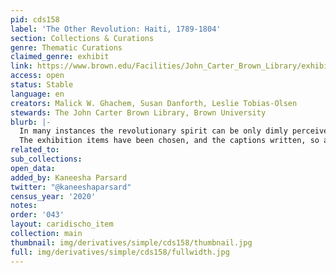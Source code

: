 ```yaml
---
pid: cds158
label: 'The Other Revolution: Haiti, 1789-1804'
section: Collections & Curations
genre: Thematic Curations
claimed_genre: exhibit
link: https://www.brown.edu/Facilities/John_Carter_Brown_Library/exhibitions/haitian/index.html
access: open
status: Stable
language: en
creators: Malick W. Ghachem, Susan Danforth, Leslie Tobias-Olsen
stewards: The John Carter Brown Library, Brown University
blurb: |-
  In many instances the revolutionary spirit can be only dimly perceived through the eye-witness accounts and recollections of literate white colonists and free people of color, but it is there all the same.
  The exhibition items have been chosen, and the captions written, so as to provide a running narrative of the Haitian Revolution.
related_to:
sub_collections:
open_data:
added_by: Kaneesha Parsard
twitter: "@kaneeshaparsard"
census_year: '2020'
notes:
order: '043'
layout: caridischo_item
collection: main
thumbnail: img/derivatives/simple/cds158/thumbnail.jpg
full: img/derivatives/simple/cds158/fullwidth.jpg
---
```

